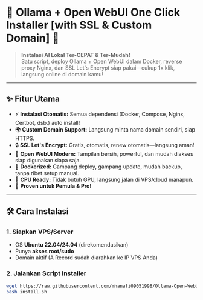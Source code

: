 # 🚀 Ollama + Open WebUI One Click Installer [with SSL & Custom Domain] 🚀

> **Instalasi AI Lokal Ter-CEPAT & Ter-Mudah!**  
> Satu script, deploy Ollama + Open WebUI dalam Docker, reverse proxy Nginx, dan SSL Let's Encrypt siap pakai—cukup 1x klik, langsung online di domain kamu!

---

## ✨ Fitur Utama

- ⚡ **Instalasi Otomatis:** Semua dependensi (Docker, Compose, Nginx, Certbot, dsb.) auto install!
- 🌍 **Custom Domain Support:** Langsung minta nama domain sendiri, siap HTTPS.
- 🔒 **SSL Let's Encrypt:** Gratis, otomatis, renew otomatis—langsung aman!
- 💬 **Open WebUI Modern:** Tampilan bersih, powerful, dan mudah diakses siap digunakan siapa saja.
- 🐳 **Dockerized:** Gampang deploy, gampang update, mudah backup, tanpa ribet setup manual.
- 🧠 **CPU Ready:** Tidak butuh GPU, langsung jalan di VPS/cloud manapun.
- 🚀 **Proven untuk Pemula & Pro!**

---

## 🛠️ Cara Instalasi

### 1. **Siapkan VPS/Server**
- OS **Ubuntu 22.04/24.04** (direkomendasikan)
- Punya **akses root/sudo**
- Domain aktif (A Record sudah diarahkan ke IP VPS Anda)

### 2. **Jalankan Script Installer**

```bash
wget https://raw.githubusercontent.com/mhanafi09051998/Ollama-Open-WebUI-One-Click-Installer-with-SSL-Custom-Domain-/main/install.sh
bash install.sh
